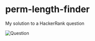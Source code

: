# perm-length-finder
My solution to a HackerRank question

![Question]((https://github.com/omerbustun/perm-length-finder/blob/main/img/question.jpg))